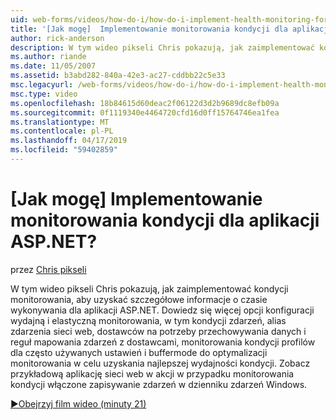 ```yaml
---
uid: web-forms/videos/how-do-i/how-do-i-implement-health-monitoring-for-an-aspnet-application
title: '[Jak mogę]  Implementowanie monitorowania kondycji dla aplikacji ASP.NET? | Microsoft Docs'
author: rick-anderson
description: W tym wideo pikseli Chris pokazują, jak zaimplementować kondycji monitorowania, aby uzyskać szczegółowe informacje o czasie wykonywania dla aplikacji ASP.NET. Dowiedz się, zaawansowanego i...
ms.author: riande
ms.date: 11/05/2007
ms.assetid: b3abd282-840a-42e3-ac27-cddbb22c5e33
msc.legacyurl: /web-forms/videos/how-do-i/how-do-i-implement-health-monitoring-for-an-aspnet-application
msc.type: video
ms.openlocfilehash: 18b84615d60deac2f06122d3d2b9689dc8efb09a
ms.sourcegitcommit: 0f1119340e4464720cfd16d0ff15764746ea1fea
ms.translationtype: MT
ms.contentlocale: pl-PL
ms.lasthandoff: 04/17/2019
ms.locfileid: "59402859"
---
```

# <a name="how-do-i--implement-health-monitoring-for-an-aspnet-application"></a>[Jak mogę]  Implementowanie monitorowania kondycji dla aplikacji ASP.NET?

przez [Chris pikseli](https://twitter.com/chrispels)

W tym wideo pikseli Chris pokazują, jak zaimplementować kondycji monitorowania, aby uzyskać szczegółowe informacje o czasie wykonywania dla aplikacji ASP.NET. Dowiedz się więcej opcji konfiguracji wydajną i elastyczną monitorowania, w tym kondycji zdarzeń, alias zdarzenia sieci web, dostawców na potrzeby przechowywania danych i reguł mapowania zdarzeń z dostawcami, monitorowania kondycji profilów dla często używanych ustawień i buffermode do optymalizacji monitorowania w celu uzyskania najlepszej wydajności kondycji. Zobacz przykładową aplikację sieci web w akcji w przypadku monitorowania kondycji włączone zapisywanie zdarzeń w dzienniku zdarzeń Windows.

[&#9654;Obejrzyj film wideo (minuty 21)](https://channel9.msdn.com/Blogs/ASP-NET-Site-Videos/how-do-i-implement-health-monitoring-for-an-aspnet-application)
